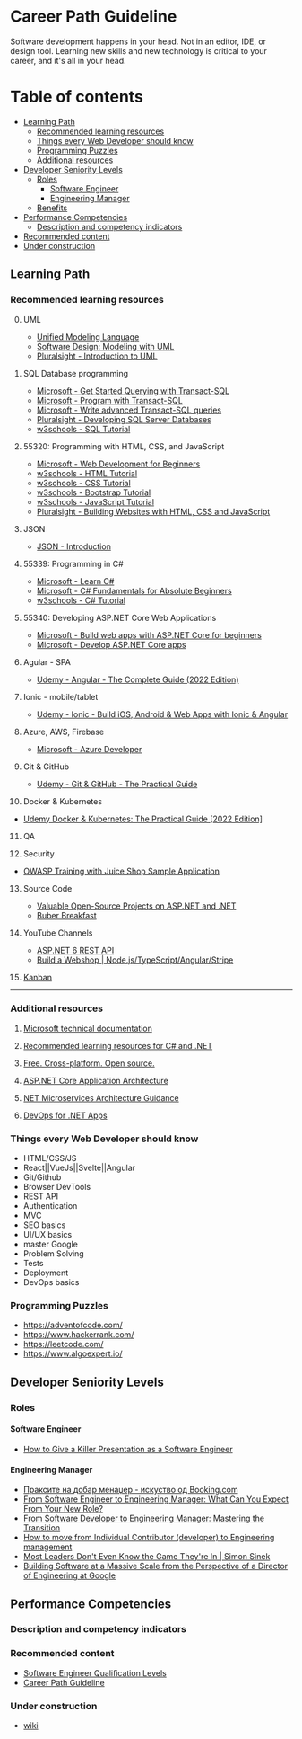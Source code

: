# Career Path Guideline
Software development happens in your head. Not in an editor, IDE, or design tool. Learning new skills and new technology is critical to your career, and it's all in your head.

# Table of contents
<!--ts-->   
   * [Learning Path](#learning-path)  
      * [Recommended learning resources](#recommended-learning-resources)
      * [Things every Web Developer should know](#things-every-web-developer-should-know)
      * [Programming Puzzles](#programming-puzzles)
      * [Additional resources](#additional-resources)
   * [Developer Seniority Levels](#developer-seniority-levels)     
      * [Roles](#roles)
        * [Software Engineer](#software-engineer)
        * [Engineering Manager](#engineering-manager) 
      * [Benefits](#benefits)
   * [Performance Competencies](#performance-competencies)
      * [Description and competency indicators](#description-and-competency-indicators)   
   * [Recommended content](#recommended-content)
   * [Under construction](#under-construction)  
<!--te-->
## Learning Path
### Recommended learning resources

0. UML
   - [Unified Modeling Language](https://en.wikipedia.org/wiki/Unified_Modeling_Language)
   - [Software Design: Modeling with UML](https://www.linkedin.com/learning/software-design-modeling-with-uml)
   - [Pluralsight - Introduction to UML](https://app.pluralsight.com/library/courses/uml-introduction/table-of-contents?aid=7010a000002LUv2AAG)

1. SQL Database programming   
   - [Microsoft   - Get Started Querying with Transact-SQL](https://learn.microsoft.com/en-gb/training/paths/get-started-querying-with-transact-sql/)
   - [Microsoft   - Program with Transact-SQL](https://learn.microsoft.com/en-gb/training/paths/program-transact-sql/)
   - [Microsoft   - Write advanced Transact-SQL queries](https://learn.microsoft.com/en-gb/training/paths/write-advanced-transact-sql-queries/)
   - [Pluralsight - Developing SQL Server Databases](https://app.pluralsight.com/paths/skills/developing-sql-server-databases?aid=7010a000002LUv2AAG)
   - [w3schools   - SQL Tutorial](https://www.w3schools.com/sql/default.asp)
   
2. 55320: Programming with HTML, CSS, and JavaScript   
   - [Microsoft   - Web Development for Beginners](https://learn.microsoft.com/en-gb/training/paths/web-development-101/)      
   - [w3schools   - HTML Tutorial](https://www.w3schools.com/html/)
   - [w3schools   - CSS Tutorial](https://www.w3schools.com/css/default.asp)
   - [w3schools   - Bootstrap Tutorial](https://www.w3schools.com/bootstrap/)
   - [w3schools   - JavaScript Tutorial](https://www.w3schools.com/js/default.asp)
   - [Pluralsight - Building Websites with HTML, CSS and JavaScript](https://app.pluralsight.com/paths/skill/building-websites-with-html-css-and-javascript)

3. JSON
   - [JSON - Introduction](https://www.w3schools.com/js/js_json_intro.asp) 

4. 55339: Programming in C#
   - [Microsoft   - Learn C#](https://learn.microsoft.com/en-us/users/dotnet/collections/yz26f8y64n7k07)
   - [Microsoft   - C# Fundamentals for Absolute Beginners](https://learn.microsoft.com/en-us/shows/c-fundamentals-for-absolute-beginners/)
   - [w3schools   - C# Tutorial](https://www.w3schools.com/cs/index.php)

5. 55340: Developing ASP.NET Core Web Applications
    - [Microsoft - Build web apps with ASP.NET Core for beginners](https://learn.microsoft.com/en-gb/training/paths/aspnet-core-web-app/)
    - [Microsoft - Develop ASP.NET Core apps](https://learn.microsoft.com/en-gb/aspnet/core/?view=aspnetcore-6.0)

6. Agular - SPA 
   - [Udemy - Angular - The Complete Guide (2022 Edition)](https://www.udemy.com/course/the-complete-guide-to-angular-2/learn/lecture/13914134?start=15#announcements)

7. Ionic - mobile/tablet
   - [Udemy - Ionic - Build iOS, Android & Web Apps with Ionic & Angular](https://www.udemy.com/course/ionic-2-the-practical-guide-to-building-ios-android-apps/learn/lecture/13726172?start=0#overview)

8. Azure, AWS, Firebase
   - [Microsoft - Azure Developer](https://learn.microsoft.com/en-us/certifications/roles/developer)

9. Git & GitHub
   - [Udemy - Git & GitHub - The Practical Guide](https://www.udemy.com/course/git-github-practical-guide/)
   
10. Docker & Kubernetes
   - [Udemy Docker & Kubernetes: The Practical Guide [2022 Edition]](https://www.udemy.com/course/docker-kubernetes-the-practical-guide/)   
   
11. QA

12. Security
   - [OWASP Training with Juice Shop Sample Application](https://ardalis.com/owasp-training-with-juice-shop-sample-application/?utm_sq=h2m864vpe0)
   
13. Source Code
    - [Valuable Open-Source Projects on ASP.NET and .NET](https://www.nopcommerce.com/en/blog/valuable-asp-net-open-source-projects)
    - [Buber Breakfast](https://github.com/amantinband/buber-breakfast)    
    
14. YouTube Channels
    - [ASP.NET 6 REST API](https://www.youtube.com/c/AmichaiMantinband)    
    - [Build a Webshop | Node.js/TypeScript/Angular/Stripe](https://www.youtube.com/watch?v=-QV07KcnJEk&list=PLScrG_rylzz8kbcptjhf3W-Tk2VbJoxhn&index=6&t=8s)
    
15. [Kanban](https://app.pluralsight.com/library/courses/kanban-getting-started/table-of-contents)

--------------------------------------------------------------------------------------------------
### Additional resources
1. [Microsoft technical documentation](https://learn.microsoft.com/en-gb/?wt.mc_id=rebrand_linkedin_organicsocial_wwl)
1. [Recommended learning resources for C# and .NET](https://www.linkedin.com/posts/milanmilanovic_csharp-net-learning-activity-6975336095915872256-4etq/?utm_source=share&utm_medium=member_desktop)

1. [Free. Cross-platform. Open source.](https://learn.microsoft.com/en-gb/training/dotnet/?WT.mc_id=dotnet-35129-website)

1. [ASP.NET Core Application Architecture](https://dotnet.microsoft.com/en-us/learn/aspnet/architecture)

1. [NET Microservices Architecture Guidance](https://dotnet.microsoft.com/en-us/learn/aspnet/microservices-architecture)

1. [DevOps for .NET Apps](https://dotnet.microsoft.com/en-us/learn/aspnet/devops)

### Things every Web Developer should know
- HTML/CSS/JS
- React||VueJs||Svelte||Angular
- Git/Github
- Browser DevTools
- REST API
- Authentication
- MVC
- SEO basics
- UI/UX basics
- master Google
- Problem Solving
- Tests
- Deployment
- DevOps basics

### Programming Puzzles
- https://adventofcode.com/
- https://www.hackerrank.com/
- https://leetcode.com/
- https://www.algoexpert.io/
## Developer Seniority Levels 
### Roles
#### Software Engineer
   * [How to Give a Killer Presentation as a Software Engineer](https://www.linkedin.com/video/event/urn:li:ugcPost:6963059682483519488/)
   
#### Engineering Manager
  * [Праксите на добар менаџер - искуство од Booking.com](https://www.youtube.com/watch?v=MmKZWl-bJmE)
  * [From Software Engineer to Engineering Manager: What Can You Expect From Your New Role?](https://adevait.com/blog/workplace/from-software-engineer-to-engineering-manager)  
  * [From Software Developer to Engineering Manager: Mastering the Transition](https://www.youtube.com/watch?v=rjEZPuOMWHY)
  * [How to move from Individual Contributor (developer) to Engineering management](https://www.linkedin.com/feed/update/urn:li:activity:6964535082355167233/)
  * [Most Leaders Don't Even Know the Game They're In | Simon Sinek](https://www.youtube.com/watch?v=RyTQ5-SQYTo&t=1384s)
  * [Building Software at a Massive Scale from the Perspective of a Director of Engineering at Google](https://hopin.com/events/building-software-at-a-massive-scale-from-the-perspective-of-a-director-of-engineering-at-google-c4e741f7-aad3-411d-bae6-8dde7460756c)

## Performance Competencies
### Description and competency indicators



### Recommended content
   * [Software Engineer Qualification Levels](https://www.altexsoft.com/blog/business/software-engineer-qualification-levels-junior-middle-and-senior/)
   * [Career Path Guideline](https://www.emitknowledge.com/career-path-guideline.html)
   
### Under construction
- [wiki](https://github.com/Milancho/CareerPathGuideline/wiki) 
